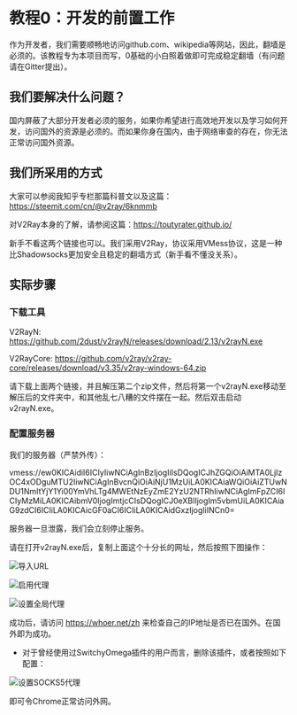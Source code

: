 # 教程0：开发的前置工作

作为开发者，我们需要顺畅地访问github.com、wikipedia等网站，因此，翻墙是必须的。该教程专为本项目而写，0基础的小白照着做即可完成稳定翻墙（有问题请在Gitter提出）。

## 我们要解决什么问题？

国内屏蔽了大部分开发者必须的服务，如果你希望进行高效地开发以及学习如何开发，访问国外的资源是必须的。而如果你身在国内，由于网络审查的存在，你无法正常访问国外资源。

## 我们所采用的方式

大家可以参阅我知乎专栏那篇科普文以及这篇：https://steemit.com/cn/@v2ray/6knmmb

对V2Ray本身的了解，请参阅这篇：https://toutyrater.github.io/

新手不看这两个链接也可以。我们采用V2Ray，协议采用VMess协议，这是一种比Shadowsocks更加安全且稳定的翻墙方式（新手看不懂没关系）。

## 实际步骤

### 下载工具

V2RayN: https://github.com/2dust/v2rayN/releases/download/2.13/v2rayN.exe

V2RayCore: https://github.com/v2ray/v2ray-core/releases/download/v3.35/v2ray-windows-64.zip

请下载上面两个链接，并且解压第二个zip文件，然后将第一个v2rayN.exe移动至解压后的文件夹中，和其他乱七八糟的文件摆在一起。然后双击启动v2rayN.exe。

### 配置服务器

我们的服务器（严禁外传）：

vmess://ew0KICAidiI6ICIyIiwNCiAgInBzIjogIiIsDQogICJhZGQiOiAiMTA0LjIzOC4xODguMTU2IiwNCiAgInBvcnQiOiAiNjU1MzUiLA0KICAiaWQiOiAiZTUwNDU1NmItYjY1Yi00YmVhLTg4MWEtNzEyZmE2YzU2NTRhIiwNCiAgImFpZCI6ICIyMzMiLA0KICAibmV0IjogImtjcCIsDQogICJ0eXBlIjogIm5vbmUiLA0KICAiaG9zdCI6ICIiLA0KICAicGF0aCI6ICIiLA0KICAidGxzIjogIiINCn0=

服务器一旦泄露，我们会立刻停止服务。

请在打开v2rayN.exe后，复制上面这个十分长的网址，然后按照下图操作：

![导入URL](https://files.gitter.im/jihezhi/Lobby/AL3O/image.png "导入URL")

![启用代理](https://files.gitter.im/jihezhi/Lobby/8ePy/image.png "启用代理")

![设置全局代理](https://files.gitter.im/jihezhi/Lobby/MGLK/image.png "设置全局代理")

成功后，请访问 https://whoer.net/zh 来检查自己的IP地址是否已在国外。在国外即为成功。

* 对于曾经使用过SwitchyOmega插件的用户而言，删除该插件，或者按照如下配置：

![设置SOCKS5代理](https://files.gitter.im/jihezhi/Lobby/58K5/image.png "设置SOCKS5代理")

即可令Chrome正常访问外网。
